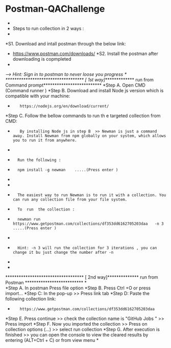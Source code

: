 # Postman-QAChallenge
*
* Steps to run collection in 2 ways  :
*
*S1. Download and intall postman through the below link:
*    https://www.postman.com/downloads/
*S2. Install the postman after downloading is copmpleted
*
*--> Hint: Sign in to postman to never loose you progress
*
*********************************** [ 1st way]**************  run from Command prompt**************************
*Step A. Open CMD (Command runner )
*Step B. Download and install Node js version which is compatible with your machine:
*        https://nodejs.org/en/download/current/
*Step C. Follow the bellow commands to run th e targeted collection from CMD:
*        By installing Node js in step B  >> Newman is just a command away. Install Newman from npm globally on your system, which allows you to run it from anywhere.
*        
*       Run the following : 
*       npm install -g newman    .....(Press enter )  
*        
*        
*       The easiest way to run Newman is to run it with a collection. You can run any collection file from your file system.
*       To  run  the collection :
*       newman run https://www.getpostman.com/collections/df353dd6162705203daa   -n 3             .....(Press enter )  
*       
*       Hint: -n 3 will run the collection for 3 iterations , you can change it bu just change the number after -n 
*        
*        
*********************************** [ 2nd way]**************  run from Postman **************************
*    
*Step A. In postman Press file option 
*Step B. Press Ctrl +O or press import...
*Step C: In the pop-up >> Press link tab 
*Step D: Paste the following collection link:
*        https://www.getpostman.com/collections/df353dd6162705203daa
*Step E. Press continue >> check the collection name is "GitHub Jobs " >> Press import 
*Step F. Now you imported the collection >> Press on collection options (...) >> select run collection 
*Step G. After execution is finished >> you can open the console to view  the cleared results by entering (ALT+Ctrl + C) or from view menu 
*       

    

